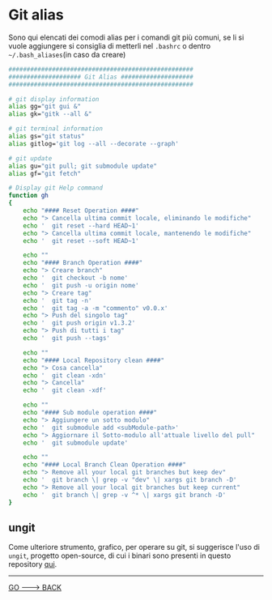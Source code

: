 # Git alias

Sono qui elencati dei comodi alias per i comandi git più comuni, se li si vuole aggiungere si consiglia di metterli nel `.bashrc` o dentro `~/.bash_aliases`(in caso da creare)

```bash
###################################################
#################### Git Alias ####################
###################################################

# git display information
alias gg="git gui &"
alias gk="gitk --all &"

# git terminal information 
alias gs="git status"
alias gitlog='git log --all --decorate --graph'

# git update
alias gu="git pull; git submodule update"
alias gf="git fetch"

# Display git Help command
function gh 
{
    echo "#### Reset Operation ####"
    echo "> Cancella ultima commit locale, eliminando le modifiche"
    echo '  git reset --hard HEAD~1'    
    echo "> Cancella ultima commit locale, mantenendo le modifiche"
    echo '  git reset --soft HEAD~1'

    echo ""
    echo "#### Branch Operation ####"
    echo "> Creare branch"
    echo '  git checkout -b nome'
    echo '  git push -u origin nome'
    echo "> Creare tag"
    echo '  git tag -n'
    echo '  git tag -a -m "commento" v0.0.x'
    echo "> Push del singolo tag"
    echo '  git push origin v1.3.2'
    echo "> Push di tutti i tag"
    echo '  git push --tags'

    echo ""
    echo "#### Local Repository clean ####"
    echo "> Cosa cancella"
    echo '  git clean -xdn'
    echo "> Cancella"
    echo '  git clean -xdf'

    echo ""
    echo "#### Sub module operation ####"
    echo "> Aggiungere un sotto modulo"
    echo '  git submodule add <subModule-path>'
    echo "> Aggiornare il Sotto-modulo all'attuale livello del pull"
    echo '  git submodule update'

    echo ""
    echo "#### Local Branch Clean Operation ####"
    echo "> Remove all your local git branches but keep dev"
    echo '  git branch \| grep -v "dev" \| xargs git branch -D'
    echo "> Remove all your local git branches but keep current"
    echo '  git branch \| grep -v ^* \| xargs git branch -D'
}
```

## ungit

Come ulteriore strumento, grafico, per operare su git, si suggerisce l'uso di `ungit`, progetto open-source, di cui i binari sono presenti in questo repository [qui](../01_Utility-Bin/ungit/README.md).

---

[GO ---> BACK](README.md)

